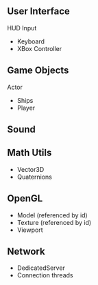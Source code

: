 
User Interface
-----------
HUD
Input

   - Keyboard
   - XBox Controller

Game Objects
------------
Actor

   - Ships
   - Player

Sound
-----

Math Utils
----------

- Vector3D
- Quaternions

OpenGL
------

- Model (referenced by id)
- Texture (referenced by id)
- Viewport

Network
-------

- DedicatedServer
- Connection threads

